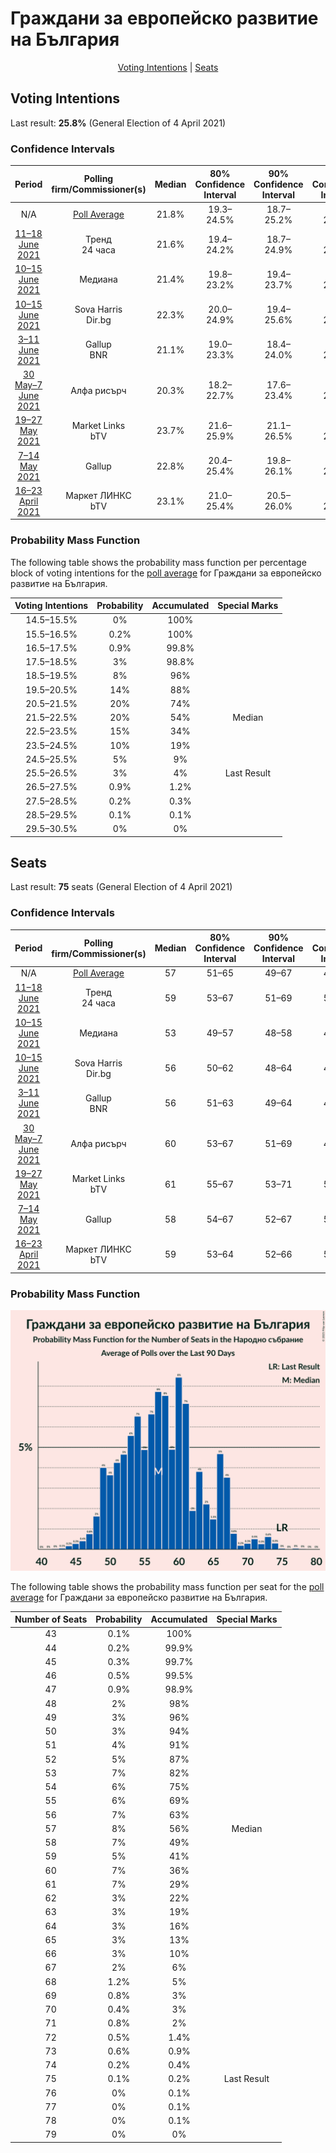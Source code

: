 # Граждани за европейско развитие на България

<p align="center"><a href="#voting-intentions">Voting Intentions</a> | <a href="#seats">Seats</a></p>

## Voting Intentions

Last result: **25.8%** (General Election of 4 April 2021)

### Confidence Intervals

| Period     | Polling firm/Commissioner(s) | Median | 80% Confidence Interval | 90% Confidence Interval | 95% Confidence Interval | 99% Confidence Interval |
|:----------:|:----------------:|:-----------:|:-----------------------:|:-----------------------:|:-----------------------:|:-----------------------:|
| N/A | [Poll Average](average.html) | 21.8% | 19.3–24.5% | 18.7–25.2% | 18.1–25.9% | 17.0–27.2% |
| [11–18 June 2021](2021-06-18-Тренд.html) | Тренд <br> 24 часа | 21.6% | 19.4–24.2% | 18.7–24.9% | 18.2–25.5% | 17.1–26.8% |
| [10–15 June 2021](2021-06-15-Медиана.html) | Медиана | 21.4% | 19.8–23.2% | 19.4–23.7% | 19.0–24.1% | 18.3–24.9% |
| [10–15 June 2021](2021-06-15-SovaHarris.html) | Sova Harris <br> Dir.bg | 22.3% | 20.0–24.9% | 19.4–25.6% | 18.8–26.2% | 17.8–27.5% |
| [3–11 June 2021](2021-06-11-Gallup.html) | Gallup <br> BNR | 21.1% | 19.0–23.3% | 18.4–24.0% | 18.0–24.5% | 17.0–25.7% |
| [30 May–7 June 2021](2021-06-07-Алфарисърч.html) | Алфа рисърч | 20.3% | 18.2–22.7% | 17.6–23.4% | 17.1–24.0% | 16.2–25.1% |
| [19–27 May 2021](2021-05-27-MarketLinks.html) | Market Links <br> bTV | 23.7% | 21.6–25.9% | 21.1–26.5% | 20.6–27.0% | 19.7–28.1% |
| [7–14 May 2021](2021-05-14-Gallup.html) | Gallup | 22.8% | 20.4–25.4% | 19.8–26.1% | 19.2–26.8% | 18.1–28.1% |
| [16–23 April 2021](2021-04-23-МаркетЛИНКС.html) | Маркет ЛИНКС <br> bTV | 23.1% | 21.0–25.4% | 20.5–26.0% | 20.0–26.6% | 19.0–27.7% |

### Probability Mass Function

The following table shows the probability mass function per percentage block of voting intentions for the [poll average](average.html) for Граждани за европейско развитие на България.

| Voting Intentions | Probability | Accumulated | Special Marks |
|:-----------------:|:-----------:|:-----------:|:-------------:|
| 14.5–15.5% | 0% | 100% |  |
| 15.5–16.5% | 0.2% | 100% |  |
| 16.5–17.5% | 0.9% | 99.8% |  |
| 17.5–18.5% | 3% | 98.8% |  |
| 18.5–19.5% | 8% | 96% |  |
| 19.5–20.5% | 14% | 88% |  |
| 20.5–21.5% | 20% | 74% |  |
| 21.5–22.5% | 20% | 54% | Median |
| 22.5–23.5% | 15% | 34% |  |
| 23.5–24.5% | 10% | 19% |  |
| 24.5–25.5% | 5% | 9% |  |
| 25.5–26.5% | 3% | 4% | Last Result |
| 26.5–27.5% | 0.9% | 1.2% |  |
| 27.5–28.5% | 0.2% | 0.3% |  |
| 28.5–29.5% | 0.1% | 0.1% |  |
| 29.5–30.5% | 0% | 0% |  |


## Seats

Last result: **75** seats (General Election of 4 April 2021)

### Confidence Intervals

| Period     | Polling firm/Commissioner(s) | Median | 80% Confidence Interval | 90% Confidence Interval | 95% Confidence Interval | 99% Confidence Interval |
|:----------:|:----------------:|:------:|:-----------------------:|:-----------------------:|:-----------------------:|:-----------------------:|
| N/A | [Poll Average](average.html) | 57 | 51–65 | 49–67 | 48–70 | 45–73 |
| [11–18 June 2021](2021-06-18-Тренд.html) | Тренд <br> 24 часа | 59 | 53–67 | 51–69 | 50–71 | 47–74 |
| [10–15 June 2021](2021-06-15-Медиана.html) | Медиана | 53 | 49–57 | 48–58 | 47–59 | 45–62 |
| [10–15 June 2021](2021-06-15-SovaHarris.html) | Sova Harris <br> Dir.bg | 56 | 50–62 | 48–64 | 47–66 | 44–70 |
| [3–11 June 2021](2021-06-11-Gallup.html) | Gallup <br> BNR | 56 | 51–63 | 49–64 | 48–66 | 45–69 |
| [30 May–7 June 2021](2021-06-07-Алфарисърч.html) | Алфа рисърч | 60 | 53–67 | 51–69 | 49–72 | 47–74 |
| [19–27 May 2021](2021-05-27-MarketLinks.html) | Market Links <br> bTV | 61 | 55–67 | 53–71 | 53–73 | 52–73 |
| [7–14 May 2021](2021-05-14-Gallup.html) | Gallup | 58 | 54–67 | 52–67 | 52–71 | 49–73 |
| [16–23 April 2021](2021-04-23-МаркетЛИНКС.html) | Маркет ЛИНКС <br> bTV | 59 | 53–64 | 52–66 | 50–67 | 48–70 |

### Probability Mass Function

![Graph with seats probability mass function not yet produced](average-seats-pmf-гражданизаевропейскоразвитиенабългария.png "Seats Probability Mass Function")

The following table shows the probability mass function per seat for the [poll average](average.html) for Граждани за европейско развитие на България.

| Number of Seats | Probability | Accumulated | Special Marks |
|:---------------:|:-----------:|:-----------:|:-------------:|
| 43 | 0.1% | 100% |  |
| 44 | 0.2% | 99.9% |  |
| 45 | 0.3% | 99.7% |  |
| 46 | 0.5% | 99.5% |  |
| 47 | 0.9% | 98.9% |  |
| 48 | 2% | 98% |  |
| 49 | 3% | 96% |  |
| 50 | 3% | 94% |  |
| 51 | 4% | 91% |  |
| 52 | 5% | 87% |  |
| 53 | 7% | 82% |  |
| 54 | 6% | 75% |  |
| 55 | 6% | 69% |  |
| 56 | 7% | 63% |  |
| 57 | 8% | 56% | Median |
| 58 | 7% | 49% |  |
| 59 | 5% | 41% |  |
| 60 | 7% | 36% |  |
| 61 | 7% | 29% |  |
| 62 | 3% | 22% |  |
| 63 | 3% | 19% |  |
| 64 | 3% | 16% |  |
| 65 | 3% | 13% |  |
| 66 | 3% | 10% |  |
| 67 | 2% | 6% |  |
| 68 | 1.2% | 5% |  |
| 69 | 0.8% | 3% |  |
| 70 | 0.4% | 3% |  |
| 71 | 0.8% | 2% |  |
| 72 | 0.5% | 1.4% |  |
| 73 | 0.6% | 0.9% |  |
| 74 | 0.2% | 0.4% |  |
| 75 | 0.1% | 0.2% | Last Result |
| 76 | 0% | 0.1% |  |
| 77 | 0% | 0.1% |  |
| 78 | 0% | 0.1% |  |
| 79 | 0% | 0% |  |


